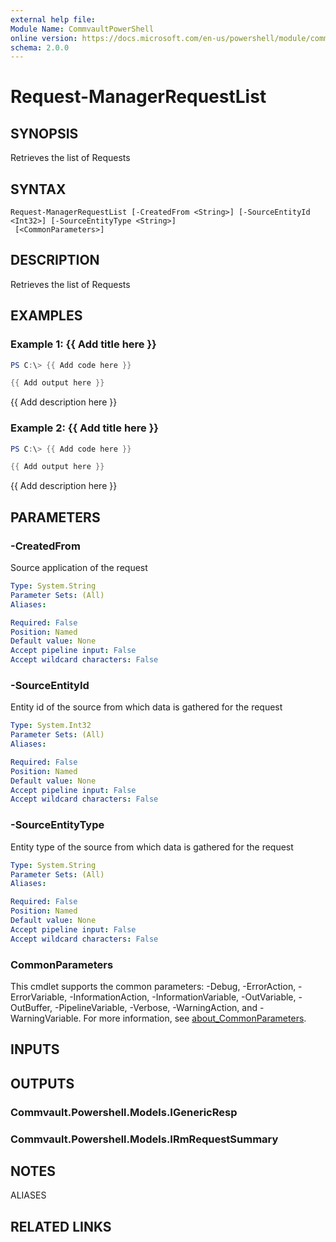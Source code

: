 ```yaml
---
external help file:
Module Name: CommvaultPowerShell
online version: https://docs.microsoft.com/en-us/powershell/module/commvaultpowershell/request-managerrequestlist
schema: 2.0.0
---
```


# Request-ManagerRequestList

## SYNOPSIS
Retrieves the list of Requests

## SYNTAX

```
Request-ManagerRequestList [-CreatedFrom <String>] [-SourceEntityId <Int32>] [-SourceEntityType <String>]
 [<CommonParameters>]
```

## DESCRIPTION
Retrieves the list of Requests

## EXAMPLES

### Example 1: {{ Add title here }}
```powershell
PS C:\> {{ Add code here }}

{{ Add output here }}
```

{{ Add description here }}

### Example 2: {{ Add title here }}
```powershell
PS C:\> {{ Add code here }}

{{ Add output here }}
```

{{ Add description here }}

## PARAMETERS

### -CreatedFrom
Source application of the request

```yaml
Type: System.String
Parameter Sets: (All)
Aliases:

Required: False
Position: Named
Default value: None
Accept pipeline input: False
Accept wildcard characters: False
```

### -SourceEntityId
Entity id of the source from which data is gathered for the request

```yaml
Type: System.Int32
Parameter Sets: (All)
Aliases:

Required: False
Position: Named
Default value: None
Accept pipeline input: False
Accept wildcard characters: False
```

### -SourceEntityType
Entity type of the source from which data is gathered for the request

```yaml
Type: System.String
Parameter Sets: (All)
Aliases:

Required: False
Position: Named
Default value: None
Accept pipeline input: False
Accept wildcard characters: False
```

### CommonParameters
This cmdlet supports the common parameters: -Debug, -ErrorAction, -ErrorVariable, -InformationAction, -InformationVariable, -OutVariable, -OutBuffer, -PipelineVariable, -Verbose, -WarningAction, and -WarningVariable. For more information, see [about_CommonParameters](http://go.microsoft.com/fwlink/?LinkID=113216).

## INPUTS

## OUTPUTS

### Commvault.Powershell.Models.IGenericResp

### Commvault.Powershell.Models.IRmRequestSummary

## NOTES

ALIASES

## RELATED LINKS

